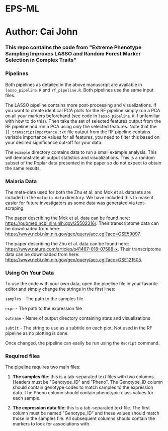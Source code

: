 # EPS-ML
# Author: Cai John
### This repo contains the code from "Extreme Phenotype Sampling Improves LASSO and Random Forest Marker Selection in Complex Traits"

### Pipelines
Both pipelines as detailed in the above manuscript are available in `lasso_pipeline.R` and `rf_pipeline.R`. Both pipelines use the same input files.

The LASSO pipeline contains more post-processing and visualizations. If you want to create identical PCA plots for the RF pipeline simply run a PCA on all your markers beforehand (see code in `lasso_pipeline.R` if unfamiliar with how to do this). Then take the set of selected features output from the RF pipeline and run a PCA using *only* the selected features. Note that the `{}_transcriptImportance.txt` file output from the RF pipeline contains variable importance values for all features, you need to filter this based on your desired significance cut-off for your data.

The `example` directory contains data to run a small example analysis. This will demonstrate all output statistics and visualizations. This is a random subset of the Poplar data presented in the paper so do not expect to obtain the same results.

### Malaria Data
The meta-data used for both the Zhu et al. and Mok et al. datasets are included in the `malaria data` directory. We have included this to make it easier for future investigators as some data was generated via text-scraping.

The paper describing the Mok et al. data can be found here: https://pubmed.ncbi.nlm.nih.gov/25502316/. Their transcriptome data can be downloaded from here: https://www.ncbi.nlm.nih.gov/geo/query/acc.cgi?acc=GSE59097.

The paper describing the Zhu et al. data can be found here: https://www.nature.com/articles/s41467-018-07588-x. Their transcriptome data can be downloaded from here: https://www.ncbi.nlm.nih.gov/geo/query/acc.cgi?acc=GSE121505.

### Using On Your Data
To use the code with your own data, open the pipeline file in your favorite editor and simply change the strings in the first lines:

`samples` - The path to the samples file

`expr` - The path to the expression file

`outname` - Name of output directory containing stats and visualizations

`subtit` - The string to use as a subtitle on each plot. Not used in the RF pipeline as no plotting is done.

Once changed, the pipeline can easily be run using the `Rscript` command.

### Required files
The pipeline requires two main files:

1. **The samples file**: this is a tab-separated text files with two columns. Headers must be "Genotype_ID" and "Pheno". The Genotype_ID column should contain genotype codes to match samples to the expression data. The Pheno column should contain phenotypic class values for each sample.


2. **The expression data file**: this is a tab-separated text file. The first column must be named "Genotype_ID" and these values should match those in the samples file. All subsequent columns should contain the markers to look for associations with.
